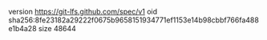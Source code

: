 version https://git-lfs.github.com/spec/v1
oid sha256:8fe23182a29222f0675b9658151934771ef1153e14b98cbbf766fa488e1b4a28
size 48644
